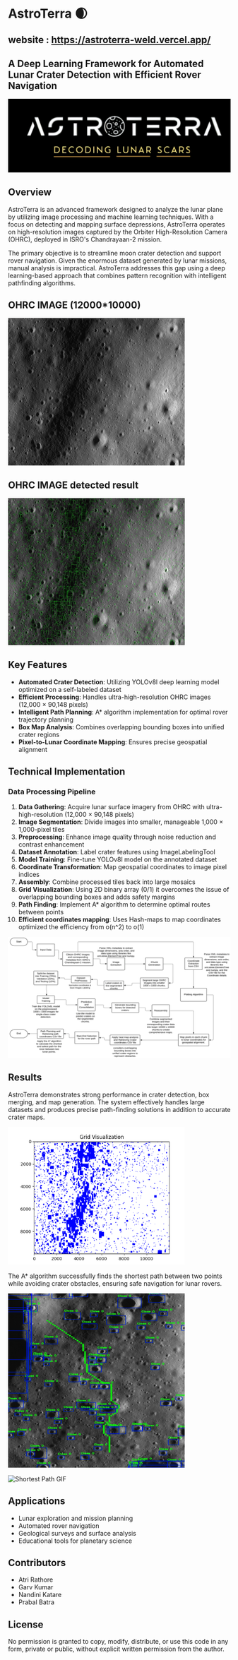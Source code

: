 # AstroTerra 🌒

## website : https://astroterra-weld.vercel.app/
## A Deep Learning Framework for Automated Lunar Crater Detection with Efficient Rover Navigation

![AstroTerra Banner](https://github.com/garvkumar68/AstroTerra/blob/main/img/logo.jpg)

## Overview

AstroTerra is an advanced framework designed to analyze the lunar plane by utilizing image processing and machine learning techniques. With a focus on detecting and mapping surface depressions, AstroTerra operates on high-resolution images captured by the Orbiter High-Resolution Camera (OHRC), deployed in ISRO's Chandrayaan-2 mission.

The primary objective is to streamline moon crater detection and support rover navigation. Given the enormous dataset generated by lunar missions, manual analysis is impractical. AstroTerra addresses this gap using a deep learning-based approach that combines pattern recognition with intelligent pathfinding algorithms.

## OHRC IMAGE (12000*10000)
<img src="https://github.com/garvkumar68/AstroTerra/blob/main/img/Ohrc_img.png" alt="Crater Detection" width="400"/>

## OHRC IMAGE detected result
<img src="https://github.com/garvkumar68/AstroTerra/blob/main/img/large_img_detection.jpg" alt="Crater Detection" width="400"/>

## Key Features

- **Automated Crater Detection**: Utilizing YOLOv8l deep learning model optimized on a self-labeled dataset
- **Efficient Processing**: Handles ultra-high-resolution OHRC images (12,000 × 90,148 pixels)
- **Intelligent Path Planning**: A* algorithm implementation for optimal rover trajectory planning
- **Box Map Analysis**: Combines overlapping bounding boxes into unified crater regions
- **Pixel-to-Lunar Coordinate Mapping**: Ensures precise geospatial alignment

## Technical Implementation

### Data Processing Pipeline

1. **Data Gathering**: Acquire lunar surface imagery from OHRC with ultra-high-resolution (12,000 × 90,148 pixels)
2. **Image Segmentation**: Divide images into smaller, manageable 1,000 × 1,000-pixel tiles
3. **Preprocessing**: Enhance image quality through noise reduction and contrast enhancement
4. **Dataset Annotation**: Label crater features using ImageLabelingTool
5. **Model Training**: Fine-tune YOLOv8l model on the annotated dataset
6. **Coordinate Transformation**: Map geospatial coordinates to image pixel indices
7. **Assembly**: Combine processed tiles back into large mosaics
8. **Grid Visualization**: Using 2D binary array (0/1) it overcomes the issue of overlapping bounding boxes and adds safety margins
9. **Path Finding**: Implement A* algorithm to determine optimal routes between points
10. **Efficient coordinates mapping**: Uses Hash-maps to map coordinates optimized the efficiency from o(n^2) to o(1)

![Pipeline Architecture](https://github.com/garvkumar68/AstroTerra/blob/main/img/flowchart.png)

## Results

AstroTerra demonstrates strong performance in crater detection, box merging, and map generation. The system effectively handles large datasets and produces precise path-finding solutions in addition to accurate crater maps.

<img src="https://github.com/garvkumar68/AstroTerra/blob/main/img/grid%20visualization.png" alt="Grid Visualization for Rover Navigation" width="400"/>

The A* algorithm successfully finds the shortest path between two points while avoiding crater obstacles, ensuring safe navigation for lunar rovers.

<img src="https://github.com/garvkumar68/AstroTerra/blob/main/img/shortest%20path%20cropped.png" alt="Shortest Path" width="400"/>

![Shortest Path GIF](https://github.com/garvkumar68/AstroTerra/blob/main/img/rover_path.gif)

## Applications

- Lunar exploration and mission planning
- Automated rover navigation
- Geological surveys and surface analysis
- Educational tools for planetary science

## Contributors

- Atri Rathore
- Garv Kumar
- Nandini Katare
- Prabal Batra

## License
No permission is granted to copy, modify, distribute, or use this code in any form, private or public, without explicit written permission from the author.
